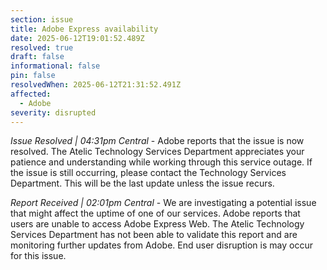 ```yaml
---
section: issue
title: Adobe Express availability
date: 2025-06-12T19:01:52.489Z
resolved: true
draft: false
informational: false
pin: false
resolvedWhen: 2025-06-12T21:31:52.491Z
affected:
  - Adobe
severity: disrupted
---
```

*Issue Resolved | 04:31pm Central* - Adobe reports that the issue is now resolved. The Atelic Technology Services Department appreciates your patience and understanding while working through this service outage. If the issue is still occurring, please contact the Technology Services Department. This will be the last update unless the issue recurs.

*Report Received | 02:01pm Central* - We are investigating a potential issue that might affect the uptime of one of our services. Adobe reports that users are unable to access Adobe Express Web. The Atelic Technology Services Department has not been able to validate this report and are monitoring further updates from Adobe. End user disruption is may occur for this issue.